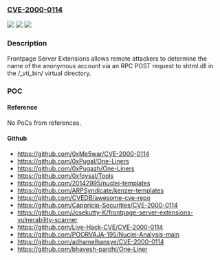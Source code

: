 ### [CVE-2000-0114](https://cve.mitre.org/cgi-bin/cvename.cgi?name=CVE-2000-0114)
![](https://img.shields.io/static/v1?label=Product&message=n%2Fa&color=blue)
![](https://img.shields.io/static/v1?label=Version&message=n%2Fa&color=blue)
![](https://img.shields.io/static/v1?label=Vulnerability&message=n%2Fa&color=brighgreen)

### Description

Frontpage Server Extensions allows remote attackers to determine the name of the anonymous account via an RPC POST request to shtml.dll in the /_vti_bin/ virtual directory.

### POC

#### Reference
No PoCs from references.

#### Github
- https://github.com/0xMe5war/CVE-2000-0114
- https://github.com/0xPugal/One-Liners
- https://github.com/0xPugazh/One-Liners
- https://github.com/0xfoysal/Tools
- https://github.com/20142995/nuclei-templates
- https://github.com/ARPSyndicate/kenzer-templates
- https://github.com/CVEDB/awesome-cve-repo
- https://github.com/Cappricio-Securities/CVE-2000-0114
- https://github.com/Josekutty-K/frontpage-server-extensions-vulnerability-scanner
- https://github.com/Live-Hack-CVE/CVE-2000-0114
- https://github.com/POORVAJA-195/Nuclei-Analysis-main
- https://github.com/adhamelhansye/CVE-2000-0114
- https://github.com/bhavesh-pardhi/One-Liner


